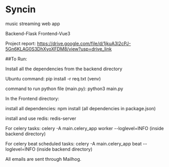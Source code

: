 # Syncin
music streaming web app

Backend-Flask Frontend-Vue3

Project report: https://drive.google.com/file/d/1jkuA3l2cPJ-5Gn6KLAG0S3DhXyoXFDM8/view?usp=drive_link

##To Run:

Install all the dependencies from the backend directory

Ubuntu command: pip install -r req.txt (venv)

command to run python file (main.py): python3 main.py

In the Frontend directory:

install all dependencies: npm install (all dependencies in package.json)

install and use redis: redis-server

For celery tasks: celery -A main.celery_app worker --loglevel=INFO (inside backend directory)

For celery beat scheduled tasks: celery -A main.celery_app beat --loglevel=INFO (inside backend directory)

All emails are sent through Mailhog.

